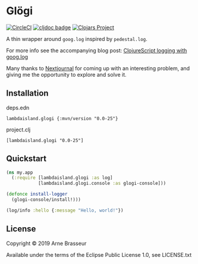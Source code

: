 # Glögi

<!-- badges -->
[![CircleCI](https://circleci.com/gh/lambdaisland/glogi.svg?style=svg)](https://circleci.com/gh/lambdaisland/glogi) [![cljdoc badge](https://cljdoc.org/badge/lambdaisland/glogi)](https://cljdoc.org/d/lambdaisland/glogi) [![Clojars Project](https://img.shields.io/clojars/v/lambdaisland/glogi.svg)](https://clojars.org/lambdaisland/glogi)
<!-- /badges -->

A thin wrapper around `goog.log` inspired by `pedestal.log`.

For more info see the accompanying blog post: [ClojureScript logging with goog.log](https://lambdaisland.com/blog/2019-06-10-goog-log)

Many thanks to [Nextjournal](https://nextjournal.com/) for coming up with an interesting problem, and giving me the opportunity to explore and solve it.

## Installation

deps.edn

```
lambdaisland.glogi {:mvn/version "0.0-25"}
```

project.clj

```
[lambdaisland.glogi "0.0-25"]
```

## Quickstart

```clojure
(ns my.app
  (:require [lambdaisland.glogi :as log]
            [lambdaisland.glogi.console :as glogi-console]))

(defonce install-logger
  (glogi-console/install!)))

(log/info :hello {:message "Hello, world!"})
```



<!-- license-epl -->
## License

Copyright &copy; 2019 Arne Brasseur

Available under the terms of the Eclipse Public License 1.0, see LICENSE.txt
<!-- /license-epl -->
